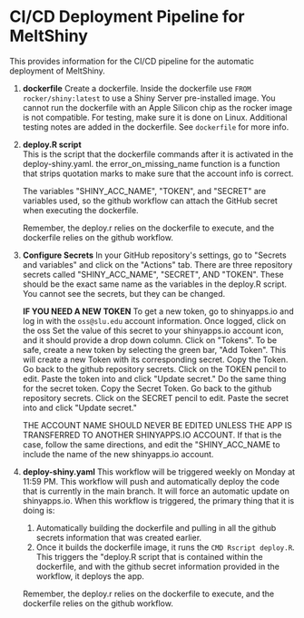 # CI/CD Deployment Pipeline for MeltShiny

This provides information for the CI/CD pipeline for the automatic deployment of MeltShiny.

1. **dockerfile**
    Create a dockerfile. Inside the dockerfile use `FROM rocker/shiny:latest` to use a Shiny Server pre-installed image. You cannot run the dockerfile with an Apple Silicon chip as the rocker image is not compatible. For testing, make sure it is done on Linux. Additional testing notes are added in the dockerfile. See `dockerfile` for more info. 
2. **deploy.R script**   
    This is the script that the dockerfile commands after it is activated in the deploy-shiny.yaml. the error_on_missing_name function is a function that strips quotation marks to make sure that the account info is correct. 

    The variables "SHINY_ACC_NAME", "TOKEN", and "SECRET" are variables used, so the github workflow can attach the GitHub secret when executing the dockerfile.

    Remember, the deploy.r relies on the dockerfile to execute, and the dockerfile relies on the github workflow.

3. **Configure Secrets**
    In your GitHub repository's settings, go to "Secrets and variables" and click on the "Actions" tab. There are three  repository secrets called "SHINY_ACC_NAME", "SECRET", AND "TOKEN". These should be the exact same name as the variables in the deploy.R script. You cannot see the secrets, but they can be changed. 
    
    **IF YOU NEED A NEW TOKEN**
    To get a new token, go to shinyapps.io and log in with the `oss@slu.edu` account information. Once logged, click on the oss Set the value of this secret to your shinyapps.io account icon, and it should provide a drop down column. Click on "Tokens". To be safe, create a new token by selecting the green bar, "Add Token". This will create a new Token with its corresponding secret. Copy the Token. Go back to the github repository secrets. Click on the TOKEN pencil to edit. Paste the token into and click "Update secret." Do the same thing for the secret token. Copy the Secret Token. Go back to the github repository secrets. Click on the SECRET pencil to edit. Paste the secret into and click "Update secret."

    THE ACCOUNT NAME SHOULD NEVER BE EDITED UNLESS THE APP IS TRANSFERRED TO ANOTHER SHINYAPPS.IO ACCOUNT. If that is the case, follow the same directions, and edit the "SHINY_ACC_NAME to include the name of the new shinyapps.io account.

4. **deploy-shiny.yaml**
    This workflow will be triggered weekly on Monday at 11:59 PM. This workflow will push and automatically deploy the code that is currently in the main branch. It will force an automatic update on shinyapps.io. When this workflow is triggered, the primary thing that it is doing is:

    1. Automatically building the dockerfile and pulling in all the github secrets information that was created earlier. 
    2. Once it builds the dockerfile image, it runs the `CMD Rscript deploy.R`. This triggers the "deploy.R script that is contained within the dockerfile, and with the github secret information provided in the workflow, it deploys the app. 

    Remember, the deploy.r relies on the dockerfile to execute, and the dockerfile relies on the github workflow.
